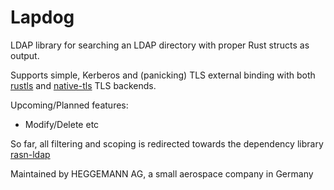 # Lapdog

LDAP library for searching an LDAP directory with proper Rust structs as output.

Supports simple, Kerberos and (panicking) TLS external binding with both [rustls](https://crates.io/crates/rustls) and [native-tls](https://crates.io/crates/native-tls) TLS backends.

Upcoming/Planned features:
- Modify/Delete etc

So far, all filtering and scoping is redirected towards the dependency library [rasn-ldap](https://crates.io/crates/rasn-ldap)

Maintained by HEGGEMANN AG, a small aerospace company in Germany
